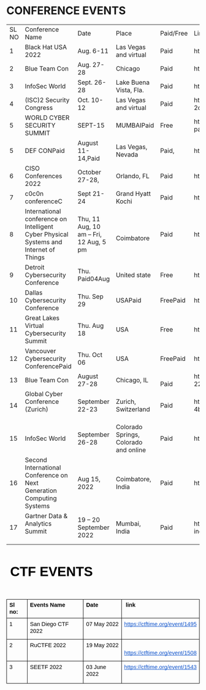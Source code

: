 <h1>CONFERENCE EVENTS</h1>

<table>
    <tr>
        <td>
            SL NO
        </td>
        <td>
            Conference Name
        </td>
        <td>
            Date
        </td>
        <td>
            Place
        </td>
        <td>
            Paid/Free
        </td>
        <td>
            Link
        </td>
    </tr>
    <tr>
        <td>
            1
        </td>
        <td>
            Black Hat USA 2022
        </td>
        <td>
            Aug. 6-11
        </td>
        <td>
            Las Vegas and virtual
        </td>
        <td>
            Paid
        </td>
        <td>
            https://www.blackhat.com/us-22/
        </td>
    </tr>
    <tr>
        <td>
            2
        </td>
        <td>
            Blue Team Con
        </td>
        <td>
            Aug. 27-28
        </td>
        <td>
            Chicago
        </td>
        <td>
            Paid
        </td>
        <td>
            https://blueteamcon.com/
        </td>
    </tr>
    <tr>
        <td>
            3
        </td>
        <td>
            InfoSec World
        </td>
        <td>
            Sept. 26-28
        </td>
        <td>
            Lake Buena Vista, Fla.
        </td>
        <td>
            Paid
        </td>
        <td>
            https://www.infosecworldusa.com/
        </td>
    </tr>
    <tr>
        <td>
            4
        </td>
        <td>
            (ISC)2 Security Congress
        </td>
        <td>
            Oct. 10-12
        </td>
        <td>
            Las Vegas and virtual
        </td>
        <td>
            Paid
        </td>
        <td>
            https://congress.isc2.org/event/ddd188c4-b9cd-4eb0-bd9a-2c7810df496e/summary
        </td>
    </tr>
    <tr>
        <td>
            5
        </td>
        <td>
            WORLD CYBER SECURITY SUMMIT
        </td>
        <td>
            SEPT-15
        </td>
        <td>
            MUMBAIPaid
        </td>
        <td>
            Free
        </td>
        <td>
            https://tresconglobal.com/conferences/cyber-sec/india/Free-pass-registration
        </td>
    </tr>
    <tr>
        <td>
            5
        </td>
        <td>
            DEF CONPaid
        </td>
        <td>
            August 11-14,Paid
        </td>
        <td>
            Las Vegas, Nevada
        </td>
        <td>
            Paid,
        </td>
        <td>
            https://defcon.org/
        </td>
    </tr>
    <tr>
        <td>
            6
        </td>
        <td>
            CISO Conferences 2022
        </td>
        <td>
            October 27-28,
        </td>
        <td>
            Orlando, FL
        </td>
        <td>
            Paid
        </td>
        <td>
            https://cyberdefenseconferences.com/
        </td>
    </tr>
    <tr>
        <td>
            7
        </td>
        <td>
            c0c0n conferenceC
        </td>
        <td>
            Sept 21- 24
        </td>
        <td>
            Grand Hyatt Kochi
        </td>
        <td>
            Paid
        </td>
        <td>
            https://india.c0c0n.org/2022/registration
        </td>
    </tr>
    <tr>
        <td>
            8
        </td>
        <td>
            International conference on Intelligent Cyber Physical Systems and Internet of Things<br>
        </td>
        <td>
            Thu, 11 Aug, 10 am &ndash; Fri, 12 Aug, 5 pm
        </td>
        <td><br>
            Coimbatore
        </td>
        <td>
            Paid
        </td>
        <td>
            http://icoici.org/icoici2022/registration.html
        </td>
    </tr>
    <tr>
        <td>
            9
        </td>
        <td>
            Detroit Cybersecurity Conference
        </td>
        <td>
            Thu. Paid04Aug<br>
        </td>
        <td>
            United state
        </td>
        <td>
            Free
        </td>
        <td>
            https://dataconnectors.com/events/2022/august/detroit/#regform
        </td>
    </tr>
    <tr>
        <td>
            10
        </td>
        <td>
            Dallas Cybersecurity Conference
        </td>
        <td>
            Thu. Sep 29<br>
        </td>
        <td>
            USAPaid
        </td>
        <td>
            FreePaid
        </td>
        <td>
            https://dataconnectors.com/events/2022/september/dallas/
        </td>
    </tr>
    <tr>
        <td>
            11
        </td>
        <td>
            Great Lakes Virtual Cybersecurity Summit
        </td>
        <td>
            Thu. Aug 18
        </td>
        <td>
            USA
        </td>
        <td>
            Free
        </td>
        <td>
            https://dataconnectors.com/events/2022/august/great-lakes/
        </td>
    </tr>
    <tr>
        <td>
            12
        </td>
        <td>
            Vancouver Cybersecurity ConferencePaid
        </td>
        <td>
            Thu. Oct 06
        </td>
        <td>
            USA
        </td>
        <td>
            FreePaid
        </td>
        <td>
            https://dataconnectors.com/events/2022/october/vancouver/
        </td>
    </tr>
    <tr>
        <td>
            13
        </td>
        <td>
            Blue Team Con<br>
        </td>
        <td>
            August 27-28
        </td>
        <td>
            Chicago, IL
        </td>
        <td><br>
            Paid
        </td>
        <td>
            https://www.eventbrite.com/e/blue-team-con-2022-tickets-224087189817
        </td>
    </tr>
    <tr>
        <td>
            14
        </td>
        <td>
            Global Cyber Conference (Zurich)<br><br>
        </td>
        <td>
            September 22-23
        </td>
        <td>
            Zurich, Switzerland
        </td>
        <td>
            Paid<br>
        </td>
        <td>
            https://tickets.swisscyberinstitute.com/event/042bcb5e-c617-4b96-badf-8d84ec98e039/regProcessStep1
        </td>
    </tr>
    <tr>
        <td>
            15
        </td>
        <td>
            InfoSec World<br>
        </td>
        <td>
            September 26-28
        </td>
        <td>
            Colorado Springs, Colorado and online
        </td>
        <td>
            Paid
        </td>
        <td>
            https://events.infosecworldusa.com/2022event/begin
        </td>
    </tr>
    <tr>
        <td>
            16
        </td>
        <td>
            Second International Conference on Next Generation Computing Systems
        </td>
        <td>
            Aug 15, 2022
        </td>
        <td>
            Coimbatore, India
        </td>
        <td>
            Paid
        </td>
        <td>
            https://easychair.org/cfp/icngcs_2022
        </td>
    </tr>
    <tr>
        <td>
            17
        </td>
        <td>
            Gartner Data &amp; Analytics Summit<br><br>
        </td>
        <td>
            19 &ndash; 20 September 2022<br>
        </td>
        <td>
            Mumbai, India
        </td>
        <td>
            Paid
        </td>
        <td>
            https://www.gartner.com/en/conferences/apac/data-analytics-india/register
        </td>
    </tr>
</table>





<p><br></p>
<p dir="ltr" style="line-height:1.38;margin-top:0pt;margin-bottom:3pt;"><span style="font-size:26pt;font-family:Arial;color:#000000;background-color:transparent;font-weight:400;font-style:normal;font-variant:normal;text-decoration:none;vertical-align:baseline;white-space:pre;white-space:pre-wrap;">&nbsp;</span><span style="font-size:26pt;font-family:Arial;color:#000000;background-color:transparent;font-weight:700;font-style:normal;font-variant:normal;text-decoration:none;vertical-align:baseline;white-space:pre;white-space:pre-wrap;">CTF EVENTS</span></p>
<p><br></p>
<div align="left" dir="ltr" style="margin-left:0pt;">
    <table style="border:none;border-collapse:collapse;">
        <tbody>
            <tr style="height:0pt;">
                <td style="border-left:solid #000000 1pt;border-right:solid #000000 1pt;border-bottom:solid #000000 1pt;border-top:solid #000000 1pt;vertical-align:top;padding:5pt 5pt 5pt 5pt;overflow:hidden;overflow-wrap:break-word;">
                    <p dir="ltr" style="line-height:1.2;margin-top:0pt;margin-bottom:0pt;"><span style="font-size:11pt;font-family:Arial;color:#000000;background-color:transparent;font-weight:700;font-style:normal;font-variant:normal;text-decoration:none;vertical-align:baseline;white-space:pre;white-space:pre-wrap;">Sl no:</span></p>
                </td>
                <td style="border-left:solid #000000 1pt;border-right:solid #000000 1pt;border-bottom:solid #000000 1pt;border-top:solid #000000 1pt;vertical-align:top;padding:5pt 5pt 5pt 5pt;overflow:hidden;overflow-wrap:break-word;">
                    <p dir="ltr" style="line-height:1.2;margin-top:0pt;margin-bottom:0pt;"><span style="font-size:11pt;font-family:Arial;color:#000000;background-color:transparent;font-weight:700;font-style:normal;font-variant:normal;text-decoration:none;vertical-align:baseline;white-space:pre;white-space:pre-wrap;">Events Name</span></p>
                </td>
                <td style="border-left:solid #000000 1pt;border-right:solid #000000 1pt;border-bottom:solid #000000 1pt;border-top:solid #000000 1pt;vertical-align:top;padding:5pt 5pt 5pt 5pt;overflow:hidden;overflow-wrap:break-word;">
                    <p dir="ltr" style="line-height:1.2;margin-top:0pt;margin-bottom:0pt;"><span style="font-size:11pt;font-family:Arial;color:#000000;background-color:transparent;font-weight:700;font-style:normal;font-variant:normal;text-decoration:none;vertical-align:baseline;white-space:pre;white-space:pre-wrap;">Date</span></p>
                </td>
                <td style="border-left:solid #000000 1pt;border-right:solid #000000 1pt;border-bottom:solid #000000 1pt;border-top:solid #000000 1pt;vertical-align:top;padding:5pt 5pt 5pt 5pt;overflow:hidden;overflow-wrap:break-word;">
                    <p dir="ltr" style="line-height:1.2;margin-top:0pt;margin-bottom:0pt;"><span style="font-size:11pt;font-family:Arial;color:#000000;background-color:transparent;font-weight:700;font-style:normal;font-variant:normal;text-decoration:none;vertical-align:baseline;white-space:pre;white-space:pre-wrap;">&nbsp;link</span></p>
                </td>
            </tr>
            <tr style="height:0pt;">
                <td style="border-left:solid #000000 1pt;border-right:solid #000000 1pt;border-bottom:solid #000000 1pt;border-top:solid #000000 1pt;vertical-align:top;padding:5pt 5pt 5pt 5pt;overflow:hidden;overflow-wrap:break-word;">
                    <p dir="ltr" style="line-height:1.2;margin-top:0pt;margin-bottom:0pt;"><span style="font-size:11pt;font-family:Arial;color:#000000;background-color:transparent;font-weight:400;font-style:normal;font-variant:normal;text-decoration:none;vertical-align:baseline;white-space:pre;white-space:pre-wrap;">1</span></p>
                </td>
                <td style="border-left:solid #000000 1pt;border-right:solid #000000 1pt;border-bottom:solid #000000 1pt;border-top:solid #000000 1pt;vertical-align:top;padding:5pt 5pt 5pt 5pt;overflow:hidden;overflow-wrap:break-word;">
                    <p dir="ltr" style="line-height:1.2;margin-top:0pt;margin-bottom:4pt;"><span style="font-size:11pt;font-family:Arial;color:#000000;background-color:transparent;font-weight:400;font-style:normal;font-variant:normal;text-decoration:none;vertical-align:baseline;white-space:pre;white-space:pre-wrap;">San Diego CTF 2022</span></p>
                </td>
                <td style="border-left:solid #000000 1pt;border-right:solid #000000 1pt;border-bottom:solid #000000 1pt;border-top:solid #000000 1pt;vertical-align:top;padding:5pt 5pt 5pt 5pt;overflow:hidden;overflow-wrap:break-word;">
                    <p dir="ltr" style="line-height:1.2;margin-top:0pt;margin-bottom:0pt;"><span style="font-size:11pt;font-family:Arial;color:#000000;background-color:transparent;font-weight:400;font-style:normal;font-variant:normal;text-decoration:none;vertical-align:baseline;white-space:pre;white-space:pre-wrap;">07 May 2022</span></p>
                </td>
                <td style="border-left:solid #000000 1pt;border-right:solid #000000 1pt;border-bottom:solid #000000 1pt;border-top:solid #000000 1pt;vertical-align:top;padding:5pt 5pt 5pt 5pt;overflow:hidden;overflow-wrap:break-word;">
                    <p dir="ltr" style="line-height:1.2;margin-top:0pt;margin-bottom:0pt;"><a href="https://ctftime.org/event/1495" style="text-decoration:none;"><span style="font-size:11pt;font-family:Arial;color:#1155cc;background-color:transparent;font-weight:400;font-style:normal;font-variant:normal;text-decoration:underline;-webkit-text-decoration-skip:none;text-decoration-skip-ink:none;vertical-align:baseline;white-space:pre;white-space:pre-wrap;">https://ctftime.org/event/1495</span></a></p><br>
                </td>
            </tr>
            <tr style="height:0pt;">
                <td style="border-left:solid #000000 1pt;border-right:solid #000000 1pt;border-bottom:solid #000000 1pt;border-top:solid #000000 1pt;vertical-align:top;padding:5pt 5pt 5pt 5pt;overflow:hidden;overflow-wrap:break-word;">
                    <p dir="ltr" style="line-height:1.2;margin-top:0pt;margin-bottom:0pt;"><span style="font-size:11pt;font-family:Arial;color:#000000;background-color:transparent;font-weight:400;font-style:normal;font-variant:normal;text-decoration:none;vertical-align:baseline;white-space:pre;white-space:pre-wrap;">2</span></p>
                </td>
                <td style="border-left:solid #000000 1pt;border-right:solid #000000 1pt;border-bottom:solid #000000 1pt;border-top:solid #000000 1pt;vertical-align:top;padding:5pt 5pt 5pt 5pt;overflow:hidden;overflow-wrap:break-word;">
                    <p dir="ltr" style="line-height:1.2;margin-top:0pt;margin-bottom:4pt;"><span style="font-size:11pt;font-family:Arial;color:#000000;background-color:transparent;font-weight:400;font-style:normal;font-variant:normal;text-decoration:none;vertical-align:baseline;white-space:pre;white-space:pre-wrap;">RuCTFE 2022</span></p><br>
                </td>
                <td style="border-left:solid #000000 1pt;border-right:solid #000000 1pt;border-bottom:solid #000000 1pt;border-top:solid #000000 1pt;vertical-align:top;padding:5pt 5pt 5pt 5pt;overflow:hidden;overflow-wrap:break-word;">
                    <p dir="ltr" style="line-height:1.2;margin-top:0pt;margin-bottom:0pt;"><span style="font-size:11pt;font-family:Arial;color:#000000;background-color:transparent;font-weight:400;font-style:normal;font-variant:normal;text-decoration:none;vertical-align:baseline;white-space:pre;white-space:pre-wrap;">19 May 2022</span></p>
                </td>
                <td style="border-left:solid #000000 1pt;border-right:solid #000000 1pt;border-bottom:solid #000000 1pt;border-top:solid #000000 1pt;vertical-align:top;padding:5pt 5pt 5pt 5pt;overflow:hidden;overflow-wrap:break-word;"><br>
                    <p dir="ltr" style="line-height:1.2;margin-top:0pt;margin-bottom:0pt;"><a href="https://ctftime.org/event/1508" style="text-decoration:none;"><span style="font-size:11pt;font-family:Arial;color:#1155cc;background-color:transparent;font-weight:400;font-style:normal;font-variant:normal;text-decoration:underline;-webkit-text-decoration-skip:none;text-decoration-skip-ink:none;vertical-align:baseline;white-space:pre;white-space:pre-wrap;">https://ctftime.org/event/1508</span></a></p>
                </td>
            </tr>
            <tr style="height:0pt;">
                <td style="border-left:solid #000000 1pt;border-right:solid #000000 1pt;border-bottom:solid #000000 1pt;border-top:solid #000000 1pt;vertical-align:top;padding:5pt 5pt 5pt 5pt;overflow:hidden;overflow-wrap:break-word;">
                    <p dir="ltr" style="line-height:1.2;margin-top:0pt;margin-bottom:0pt;"><span style="font-size:11pt;font-family:Arial;color:#000000;background-color:transparent;font-weight:400;font-style:normal;font-variant:normal;text-decoration:none;vertical-align:baseline;white-space:pre;white-space:pre-wrap;">3</span></p>
                </td>
                <td style="border-left:solid #000000 1pt;border-right:solid #000000 1pt;border-bottom:solid #000000 1pt;border-top:solid #000000 1pt;vertical-align:top;padding:5pt 5pt 5pt 5pt;overflow:hidden;overflow-wrap:break-word;">
                    <p dir="ltr" style="line-height:1.2;margin-top:0pt;margin-bottom:4pt;"><span style="font-size:11pt;font-family:Arial;color:#000000;background-color:transparent;font-weight:400;font-style:normal;font-variant:normal;text-decoration:none;vertical-align:baseline;white-space:pre;white-space:pre-wrap;">SEETF 2022</span></p><br>
                </td>
                <td style="border-left:solid #000000 1pt;border-right:solid #000000 1pt;border-bottom:solid #000000 1pt;border-top:solid #000000 1pt;vertical-align:top;padding:5pt 5pt 5pt 5pt;overflow:hidden;overflow-wrap:break-word;">
                    <p dir="ltr" style="line-height:1.2;margin-top:0pt;margin-bottom:0pt;"><span style="font-size:11pt;font-family:Arial;color:#000000;background-color:transparent;font-weight:400;font-style:normal;font-variant:normal;text-decoration:none;vertical-align:baseline;white-space:pre;white-space:pre-wrap;">03 June 2022</span></p>
                </td>
                <td style="border-left:solid #000000 1pt;border-right:solid #000000 1pt;border-bottom:solid #000000 1pt;border-top:solid #000000 1pt;vertical-align:top;padding:5pt 5pt 5pt 5pt;overflow:hidden;overflow-wrap:break-word;">
                    <p dir="ltr" style="line-height:1.2;margin-top:0pt;margin-bottom:0pt;"><a href="https://ctftime.org/event/1543" style="text-decoration:none;"><span style="font-size:11pt;font-family:Arial;color:#1155cc;background-color:transparent;font-weight:400;font-style:normal;font-variant:normal;text-decoration:underline;-webkit-text-decoration-skip:none;text-decoration-skip-ink:none;vertical-align:baseline;white-space:pre;white-space:pre-wrap;">https://ctftime.org/event/1543</span></a></p><br>
                </td>
            </tr>
        </tbody>
    </table>
</div>
<p><br></p>
